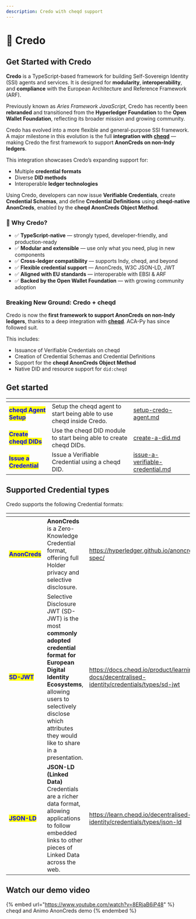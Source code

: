 ```yaml
---
description: Credo with cheqd support
---
```


# 🍏 Credo

## Get Started with Credo

**Credo** is a TypeScript-based framework for building Self-Sovereign Identity (SSI) agents and services. It is designed for **modularity**, **interoperability**, and **compliance** with the European Architecture and Reference Framework (ARF).

Previously known as _Aries Framework JavaScript_, Credo has recently been **rebranded** and transitioned from the **Hyperledger Foundation** to the **Open Wallet Foundation**, reflecting its broader mission and growing community.

Credo has evolved into a more flexible and general-purpose SSI framework. A major milestone in this evolution is the full **integration with** [**cheqd**](https://cheqd.io) — making Credo the first framework to support **AnonCreds on non-Indy ledgers**.

This integration showcases Credo’s expanding support for:

* Multiple **credential formats**
* Diverse **DID methods**
* Interoperable **ledger technologies**

Using Credo, developers can now issue **Verifiable Credentials**, create **Credential Schemas**, and define **Credential Definitions** using **cheqd-native AnonCreds**, enabled by the **cheqd AnonCreds Object Method**.

### 🌟 Why Credo?

* ✅ **TypeScript-native** — strongly typed, developer-friendly, and production-ready
* ✅ **Modular and extensible** — use only what you need, plug in new components
* ✅ **Cross-ledger compatibility** — supports Indy, cheqd, and beyond
* ✅ **Flexible credential support** — AnonCreds, W3C JSON-LD, JWT
* ✅ **Aligned with EU standards** — interoperable with EBSI & ARF
* ✅ **Backed by the Open Wallet Foundation** — with growing community adoption

### Breaking New Ground: Credo + cheqd

Credo is now the **first framework to support AnonCreds on non-Indy ledgers**, thanks to a deep integration with [**cheqd**](https://cheqd.io). ACA-Py has since followed suit.

This includes:

* Issuance of Verifiable Credentials on cheqd
* Creation of Credential Schemas and Credential Definitions
* Support for the **cheqd AnonCreds Object Method**
* Native DID and resource support for `did:cheqd`

## Get started

<table data-view="cards"><thead><tr><th></th><th></th><th data-hidden data-card-target data-type="content-ref"></th></tr></thead><tbody><tr><td><mark style="color:blue;"><strong>cheqd Agent Setup</strong></mark></td><td>Setup the cheqd agent to start being able to use cheqd inside Credo.</td><td><a href="setup-credo-agent.md">setup-credo-agent.md</a></td></tr><tr><td><mark style="color:blue;"><strong>Create cheqd DIDs</strong></mark></td><td>Use the cheqd DID module to start being able to create cheqd DIDs.</td><td><a href="decentralized-identifiers-dids/create-a-did.md">create-a-did.md</a></td></tr><tr><td><mark style="color:blue;"><strong>Issue a Credential</strong></mark></td><td>Issue a Verifiable Credential using a cheqd DID.</td><td><a href="verifiable-credentials-and-presentations/issue-a-verifiable-credential.md">issue-a-verifiable-credential.md</a></td></tr></tbody></table>



## Supported Credential types

Credo supports the following Credential formats:

<table data-card-size="large" data-view="cards"><thead><tr><th></th><th></th><th data-hidden data-card-target data-type="content-ref"></th></tr></thead><tbody><tr><td><mark style="color:blue;"><strong>AnonCreds</strong></mark></td><td><strong>AnonCreds</strong> is a Zero-Knowledge Credential format, offering full Holder privacy and selective disclosure.</td><td><a href="https://hyperledger.github.io/anoncreds-spec/">https://hyperledger.github.io/anoncreds-spec/</a></td></tr><tr><td><mark style="color:blue;"><strong>SD-JWT</strong></mark></td><td>Selective Disclosure JWT (SD-JWT) is the most <strong>commonly adopted credential format for European Digital Identity Ecosystems</strong>, allowing users to selectively disclose which attributes they would like to share in a presentation.</td><td><a href="https://docs.cheqd.io/product/learning-docs/decentralised-identity/credentials/types/sd-jwt">https://docs.cheqd.io/product/learning-docs/decentralised-identity/credentials/types/sd-jwt</a></td></tr><tr><td><mark style="color:blue;"><strong>JSON-LD</strong></mark></td><td><strong>JSON-LD (Linked Data)</strong> Credentials are a richer data format, allowing applications to follow embedded links to other pieces of Linked Data across the web.</td><td><a href="https://learn.cheqd.io/decentralised-identity/credentials/types/json-ld">https://learn.cheqd.io/decentralised-identity/credentials/types/json-ld</a></td></tr></tbody></table>

## Watch our demo video

{% embed url="https://www.youtube.com/watch?v=8ERjaB6iP48" %}
cheqd and Animo AnonCreds demo
{% endembed %}
